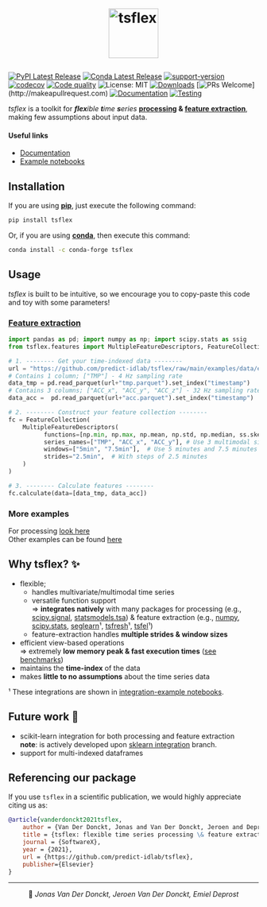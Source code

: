 # <p align="center"> <a href="https://predict-idlab.github.io/tsflex"><img alt="tsflex" src="https://raw.githubusercontent.com/predict-idlab/tsflex/main/docs/_static/logo.png" height="100"></a></p>

[![PyPI Latest Release](https://img.shields.io/pypi/v/tsflex.svg)](https://pypi.org/project/tsflex/)
[![Conda Latest Release](https://img.shields.io/conda/vn/conda-forge/tsflex?label=conda)](https://anaconda.org/conda-forge/tsflex)
[![support-version](https://img.shields.io/pypi/pyversions/tsflex)](https://img.shields.io/pypi/pyversions/tsflex)
[![codecov](https://img.shields.io/codecov/c/github/predict-idlab/tsflex?logo=codecov)](https://codecov.io/gh/predict-idlab/tsflex)
[![Code quality](https://img.shields.io/lgtm/grade/python/github/predict-idlab/tsflex?label=code%20quality&logo=lgtm)](https://lgtm.com/projects/g/predict-idlab/tsflex/context:python)
![License: MIT](https://img.shields.io/badge/License-MIT-blue.svg?color=black)
[![Downloads](https://pepy.tech/badge/tsflex)](https://pepy.tech/project/tsflex)
[![PRs Welcome](https://img.shields.io/badge/PRs-welcome-brightgreen.svg?)](http://makeapullrequest.com) 
[![Documentation](https://github.com/predict-idlab/tsflex/actions/workflows/deploy-docs.yml/badge.svg)](https://github.com/predict-idlab/tsflex/actions/workflows/deploy-docs.yml)
[![Testing](https://github.com/predict-idlab/tsflex/actions/workflows/test.yml/badge.svg)](https://github.com/predict-idlab/tsflex/actions/workflows/test.yml)

<!-- ![Downloads](https://img.shields.io/conda/dn/conda-forge/tsflex?logo=anaconda) -->

*tsflex* is a toolkit for _**flex**ible **t**ime **s**eries_ **[processing](https://predict-idlab.github.io/tsflex/processing) & [feature extraction](https://predict-idlab.github.io/tsflex/features)**, making few assumptions about input data. 

#### Useful links

- [Documentation](https://predict-idlab.github.io/tsflex/)
- [Example notebooks](https://github.com/predict-idlab/tsflex/tree/main/examples)

## Installation

If you are using [**pip**](https://pypi.org/project/tsflex/), just execute the following command:

```sh
pip install tsflex
```

Or, if you are using [**conda**](https://anaconda.org/conda-forge/tsflex), then execute this command:

```sh
conda install -c conda-forge tsflex
```

## Usage

_tsflex_ is built to be intuitive, so we encourage you to copy-paste this code and toy with some parameters!

### <a href="https://predict-idlab.github.io/tsflex/features/#getting-started">Feature extraction</a>

```python
import pandas as pd; import numpy as np; import scipy.stats as ssig
from tsflex.features import MultipleFeatureDescriptors, FeatureCollection

# 1. -------- Get your time-indexed data --------
url = "https://github.com/predict-idlab/tsflex/raw/main/examples/data/empatica/"
# Contains 1 column; ["TMP"] - 4 Hz sampling rate
data_tmp = pd.read_parquet(url+"tmp.parquet").set_index("timestamp")
# Contains 3 columns; ["ACC_x", "ACC_y", "ACC_z"] - 32 Hz sampling rate
data_acc =  pd.read_parquet(url+"acc.parquet").set_index("timestamp")

# 2. -------- Construct your feature collection --------
fc = FeatureCollection(
    MultipleFeatureDescriptors(
          functions=[np.min, np.max, np.mean, np.std, np.median, ss.skew, ss.kurtosis],
          series_names=["TMP", "ACC_x", "ACC_y"], # Use 3 multimodal signals 
          windows=["5min", "7.5min"],  # Use 5 minutes and 7.5 minutes 
          strides="2.5min",  # With steps of 2.5 minutes
    )
)

# 3. -------- Calculate features --------
fc.calculate(data=[data_tmp, data_acc])
```

### More examples

For processing [look here](https://predict-idlab.github.io/tsflex/processing/index.html#working-example)    
Other examples can be found [here](https://github.com/predict-idlab/tsflex/tree/main/examples)

## Why tsflex? ✨

* flexible;
    * handles multivariate/multimodal time series
    * versatile function support  
      => **integrates natively** with many packages for processing (e.g., [scipy.signal](https://docs.scipy.org/doc/scipy/reference/tutorial/signal.html), [statsmodels.tsa](https://www.statsmodels.org/stable/tsa.html#time-series-filters)) & feature extraction (e.g., [numpy](https://numpy.org/doc/stable/reference/routines.html), [scipy.stats](https://docs.scipy.org/doc/scipy/reference/tutorial/stats.html), [seglearn](https://dmbee.github.io/seglearn/feature_functions.html)¹, [tsfresh](https://tsfresh.readthedocs.io/en/latest/text/list_of_features.html)¹, [tsfel](https://tsfel.readthedocs.io/en/latest/descriptions/feature_list.html)¹)
    * feature-extraction handles **multiple strides & window sizes**
* efficient view-based operations  
  => extremely **low memory peak & fast execution times** ([see benchmarks](https://github.com/predict-idlab/tsflex-benchmarking))
    <!-- * faster than any existing library (single- & multi-core)
    * lower memory peak than any existing library (single- & multi-core) -->
* maintains the **time-index** of the data
* makes **little to no assumptions** about the time series data

¹ These integrations are shown in [integration-example notebooks](https://github.com/predict-idlab/tsflex/tree/main/examples).

## Future work 🔨

* scikit-learn integration for both processing and feature extraction<br>
  **note**: is actively developed upon [sklearn integration](https://github.com/predict-idlab/tsflex/tree/sklearn_integration) branch.
* support for multi-indexed dataframes

## Referencing our package

If you use `tsflex` in a scientific publication, we would highly appreciate citing us as:

```bibtex
@article{vanderdonckt2021tsflex,
    author = {Van Der Donckt, Jonas and Van Der Donckt, Jeroen and Deprost, Emiel and Van Hoecke, Sofie},
    title = {tsflex: flexible time series processing \& feature extraction},
    journal = {SoftwareX},
    year = {2021},
    url = {https://github.com/predict-idlab/tsflex},
    publisher={Elsevier}
}
```

---

<p align="center">
👤 <i>Jonas Van Der Donckt, Jeroen Van Der Donckt, Emiel Deprost</i>
</p>
